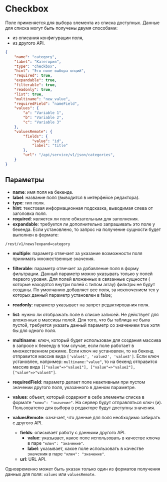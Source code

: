 # Checkbox

Поле применяется для выбора элемента из списка доступных. Данные для списка могут быть получены двумя способами:

* из описания конфигурации поля,
* из другого API.

```json
{
    "name": "category",
    "label": "Категория",
    "type": "checkbox",
    "hint": "Это поле выбора опций",
    "required": true,
    "expandable": true,
    "filterable": true,
    "readonly": true,
    "list": true,
    "multiname": "new_value",
    "requiredField": "nameField",
    "values": {
        "a": "Variable 1",
        "b": "Variable 2",
        "c": "Variable 3"
    },
    "valuesRemote": {
        "fields": {
            "value": "id",
            "label": "title"
        },
        "url": "/api/service/v1/json/categories",
    }
}
```

## Параметры

* **name**: имя поля на бекенде.
* **label**: название поля (выводится в интерфейсе редактора).
* **type**: тип поля.
* **hint**: текстовая информационная подсказка, выводимая слева от заголовка поля.
* **required**: является ли поле обязательным для заполнения.
* **expandable**: требуется ли дополнительно запрашивать это поле у бекенда. Если установлено, то запрос на получение 
сущности будет выполнен в формате:
```
/rest/v1/news?expand=category
```
* **multiple**: параметр отвечает за указание возможности поля принимать множественные значения.
* **filterable**: параметр отвечает за добавление поля в форму фильтрации. Данный параметр можно указывать только у полей 
первого уровня. Для полей вложенных в связанные сущности ( которые находятся внутри полей с типом array) фильтры не 
будут созданы. По умолчанию добавляет все поля, за исключением тех у которых данный параметр установлен в false;
* **readonly**: параметр указывает на запрет редактирования поля.
* **list**: нужно ли отображать поле в списке записей. Не действует для вложенных в массивы полей. Для того, что бы 
таблица не была пустой, требуется указать данный параметр со значением true хотя бы для одного поля.
* **multiname**: ключ, который будет использован для создания массива в запросе к бекенду в том случае, если поле 
работает в множественном режиме. Если ключ не установлен, то на бекенд отправится массив вида 
`['value1', 'value2', 'value3']`. Если ключ установлен, например: `multiname:"value"`, то на бекенд отправится 
массив вида `[["value"=>"value1"], ["value"=>"value2"], ["value"=>"value3"]`.
* **requiredField**: параметр делает поле неактивным при пустом значении другого поля, указанного в данном параметре.

* **values**: объект, который содержит в себе элементы списка в формате `"ключ": "значение"`. На сервер будут 
отправляться ключ (и). Пользователю для выбора в редакторе будут доступны значения.
* **valuesRemote**: означает, что данные для поля необходимо забирать с другого API.
    * **fields**: описывает работу с данными другого API.
        * **value**: указывает, какое поле использовать в качестве ключа в паре `"ключ": "значение"`.
        * **label**: указывает, какое поле использовать в качестве значения в паре `"ключ": "значение"`.
    * **url**: URL API.

Одновременно может быть указан только один из форматов получения данных для поля: `values` или `valuesRemote`.
